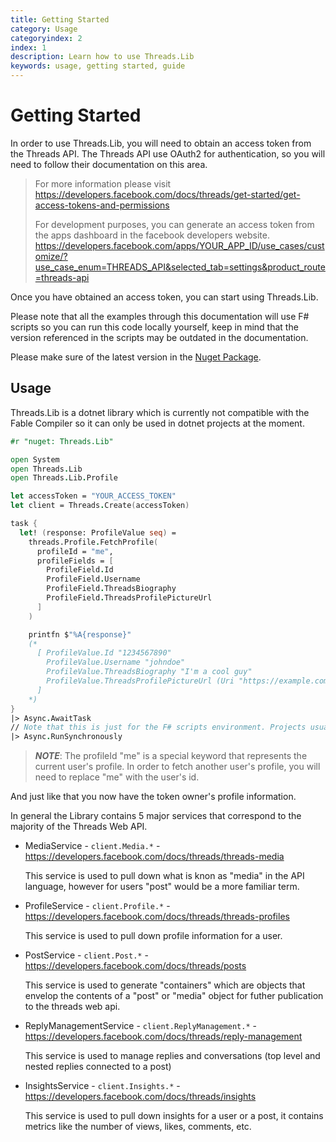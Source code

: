 ```yaml
---
title: Getting Started
category: Usage
categoryindex: 2
index: 1
description: Learn how to use Threads.Lib
keywords: usage, getting started, guide
---
```


# Getting Started

In order to use Threads.Lib, you will need to obtain an access token from the Threads API.
The Threads API use OAuth2 for authentication, so you will need to follow their documentation on this area.

> For more information please visit https://developers.facebook.com/docs/threads/get-started/get-access-tokens-and-permissions
>
> For development purposes, you can generate an access token from the apps dashboard in the facebook developers website.
> https://developers.facebook.com/apps/YOUR_APP_ID/use_cases/customize/?use_case_enum=THREADS_API&selected_tab=settings&product_route=threads-api

Once you have obtained an access token, you can start using Threads.Lib.

Please note that all the examples through this documentation will use F# scripts so you can run this code locally yourself, keep in mind that the version referenced in the scripts may be outdated in the documentation.

Please make sure of the latest version in the [Nuget Package](https://www.nuget.org/packages/Threads.Lib/).

## Usage

Threads.Lib is a dotnet library which is currently not compatible with the Fable Compiler so it can only be used in dotnet projects at the moment.

```fsharp
#r "nuget: Threads.Lib"

open System
open Threads.Lib
open Threads.Lib.Profile

let accessToken = "YOUR_ACCESS_TOKEN"
let client = Threads.Create(accessToken)

task {
  let! (response: ProfileValue seq) =
    threads.Profile.FetchProfile(
      profileId = "me",
      profileFields = [
        ProfileField.Id
        ProfileField.Username
        ProfileField.ThreadsBiography
        ProfileField.ThreadsProfilePictureUrl
      ]
    )

    printfn $"%A{response}"
    (*
      [ ProfileValue.Id "1234567890"
        ProfileValue.Username "johndoe"
        ProfileValue.ThreadsBiography "I'm a cool guy"
        ProfileValue.ThreadsProfilePictureUrl (Uri "https://example.com/picture.jpg")
      ]
    *)
}
|> Async.AwaitTask
// Note that this is just for the F# scripts environment. Projects usually don't have to call this.
|> Async.RunSynchronously
```

> **_NOTE_**: The profileId "me" is a special keyword that represents the current user's profile. In order to
> fetch another user's profile, you will need to replace "me" with the user's id.

And just like that you now have the token owner's profile information.

In general the Library contains 5 major services that correspond to the majority of the Threads Web API.

- MediaService - `client.Media.*` - https://developers.facebook.com/docs/threads/threads-media

  This service is used to pull down what is knon as "media" in the API language, however for users "post" would be a more familiar term.

- ProfileService - `client.Profile.*` - https://developers.facebook.com/docs/threads/threads-profiles

  This service is used to pull down profile information for a user.

- PostService - `client.Post.*` - https://developers.facebook.com/docs/threads/posts

  This service is used to generate "containers" which are objects that envelop the contents of a "post" or "media" object for futher publication to the threads web api.

- ReplyManagementService - `client.ReplyManagement.*` - https://developers.facebook.com/docs/threads/reply-management

  This service is used to manage replies and conversations (top level and nested replies connected to a post)

- InsightsService - `client.Insights.*` - https://developers.facebook.com/docs/threads/insights

  This service is used to pull down insights for a user or a post, it contains metrics like the number of views, likes, comments, etc.
